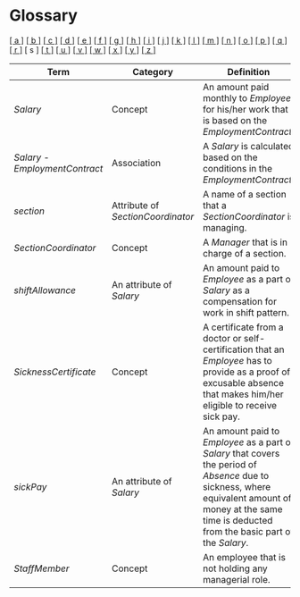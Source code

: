 # Glossary

[[ a ]](../glossary.md) [[ b ]](b.md) [[ c ]](c.md) [[ d ]](d.md) [[ e ]](e.md) [[ f ]](f.md) [[ g ]](g.md) [[ h ]](h.md) [[ i ]](i.md) [[ j ]](j.md) [[ k ]](k.md) [[ l ]](l.md) [[ m ]](m.md) [[ n ]](n.md) [[ o ]](o.md) [[ p ]](p.md) [[ q ]](q.md) [[ r ]](r.md) \[ s \] [[ t ]](t.md) [[ u ]](u.md) [[ v ]](v.md) [[ w ]](w.md) [[ x ]](x.md) [[ y ]](y.md) [[ z ]](z.md)

| Term                            | Category                          | Definition                                                                                                                                                                                                 |
| ------------------------------- | --------------------------------- | ---------------------------------------------------------------------------------------------------------------------------------------------------------------------------------------------------------- |
| _Salary_                        | Concept                           | An amount paid monthly to _Employee_ for his/her work that is based on the _EmploymentContract_.                                                                                                           |
| _Salary_ - _EmploymentContract_ | Association                       | A _Salary_ is calculated based on the conditions in the _EmploymentContract_.                                                                                                                              |
| _section_                       | Attribute of _SectionCoordinator_ | A name of a section that a _SectionCoordinator_ is managing.                                                                                                                                               |
| _SectionCoordinator_            | Concept                           | A _Manager_ that is in charge of a section.                                                                                                                                                                |
| _shiftAllowance_                | An attribute of _Salary_          | An amount paid to _Employee_ as a part of _Salary_ as a compensation for work in shift pattern.                                                                                                            |
| _SicknessCertificate_           | Concept                           | A certificate from a doctor or self-certification that an _Employee_ has to provide as a proof of excusable absence that makes him/her eligible to receive sick pay.                                       |
| _sickPay_                       | An attribute of _Salary_          | An amount paid to _Employee_ as a part of _Salary_ that covers the period of _Absence_ due to sickness, where equivalent amount of money at the same time is deducted from the basic part of the _Salary_. |
| _StaffMember_                   | Concept                           | An employee that is not holding any managerial role.                                                                                                                                                       |
